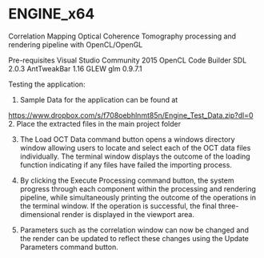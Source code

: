 # ENGINE_x64
Correlation Mapping Optical Coherence Tomography processing and rendering pipeline with OpenCL/OpenGL

Pre-requisites 
Visual Studio Community 2015
OpenCL Code Builder
SDL 2.0.3
AntTweakBar 1.16
GLEW
glm 0.9.7.1

Testing the application:

1. Sample Data for the application can be found at 

https://www.dropbox.com/s/f708oebhlnmt85n/Engine_Test_Data.zip?dl=0
2. Place the extracted files in the main project folder

3. The Load OCT Data command button opens a windows directory window allowing users to locate and select each of the OCT data files individually. The terminal window displays the outcome of the loading function indicating if any files have failed the importing process. 
4.  By clicking the Execute Processing command button, the system progress through each component within the processing and rendering pipeline, while simultaneously printing the outcome of the operations in the terminal window. If the operation is successful, the final three-dimensional render is displayed in the viewport area. 

5. Parameters such as the correlation window can now be changed and the render can be updated to reflect these changes using the Update Parameters command button. 

